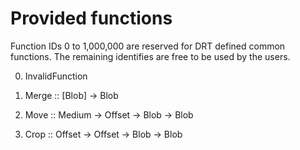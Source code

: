 # Provided functions

Function IDs 0 to 1,000,000 are reserved for DRT defined common functions. The remaining identifies are free to be used by the users.

0. InvalidFunction

1. Merge :: [Blob] -> Blob

2. Move :: Medium -> Offset -> Blob -> Blob

3. Crop :: Offset -> Offset -> Blob -> Blob
